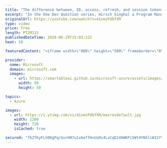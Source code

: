```yaml
---
title: "The difference between, ID, access, refresh, and session tokens? | One Dev Question: Hirsch Singhal"
excerpt: "In the One Dev Question series, Hirsch Singhal a Program Manager working on the Microsoft identity platform, explains the difference between identity, access, refresh, and session tokens.    For more information, visit: https://docs.microsoft.com/azure/active-directory/develop/access-tokens?WT.mc_id=onedevquestion-c9-AzureIdent"
originalUrl: https://youtube.com/watch?v=41vmzPdbfXM
type: video
price: Free
length: PT2M11S
publishedDateTime: 2020-06-29T15:03:22Z
heat: 50

featuredContent: "<iframe width=\"800\" height=\"500\" frameborder=\"0\" src=\"https://www.youtube.com/embed/41vmzPdbfXM\" allow=\"accelerometer; autoplay; encrypted-media; gyroscope; picture-in-picture\" allowfullscreen></iframe>"

provider:
  name: Microsoft
  domain: microsoft.com
  images:
    - url: https://smartableai.github.io/microsoft-azure/assets/images/organizations/microsoft.com-50x50.jpg
      width: 50
      height: 50

topics:
  - Azure

images:
  - url: https://i.ytimg.com/vi/41vmzPdbfXM/maxresdefault.jpg
    width: 1280
    height: 720
    isCached: true

secured: "fbZfKyFLS0KgPq/GurH07u1x6effHxUa9i4LvCqD246WKPi5Wt4YNSliW31YYe3MlXuHCfXGqh4F4rdRCIXdkLXG2ropEfpP7WunyTXMIR9yi4VgtiDTNGnjQs2YbJ784PHrh74xJBNLGFEpfxywojPfkj8XI0rb7WcoYn2B21eeSQyYUiLWLOONkNQ6OgzhtOT7mkmfjAn4cGMn9UwkuM+cUNyNzaVcYXeoFxxjoe6/DkY7UJJB5IrrdZ0fPM+kUmO9Ww9FSjyF0jJl3ykfMpKUuGI4YrD+ctpGYEXhdisrkLgiAeEGGP19igImq+8k9mg2yRYdq5PURfCrcKdS8WaxKTfEscbA/7tC5d6Wao891QFuJLpiCWc/cOhmHahPMdiIYSx7ErGnaRGDeAiT0UrGJcPXNvEapPAs/IVKTFs=;ji7W32GGo4NfWzbWNiKk0w=="
---
```



